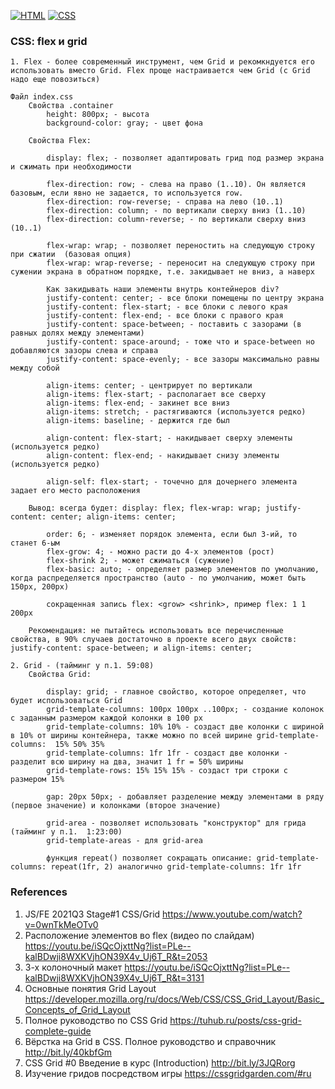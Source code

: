 [![HTML](https://img.shields.io/badge/HTML-E46035??style=for-the-badge&logo=HTML5&logoColor=FFFFFF)](https://html.spec.whatwg.org/multipage/)
[![CSS](https://img.shields.io/badge/CSS-274DE4??style=for-the-badge&logo=CSS3&logoColor=FFFFFF)](https://www.w3.org/Style/CSS/)

### CSS: flex и grid
```
1. Flex - более современный инструмент, чем Grid и рекомкндуется его использовать вместо Grid. Flex проще настраивается чем Grid (с Grid надо еще повозиться)  

Файл index.css
    Свойства .container
        height: 800px; - высота
        background-color: gray; - цвет фона

    Свойства Flex:

        display: flex; - позволяет адаптировать грид под размер экрана и сжимать при необходимости

        flex-direction: row; - слева на право (1..10). Он является базовым, если явно не задается, то используется row.
        flex-direction: row-reverse; - справа на лево (10..1)
        flex-direction: column; - по вертикали сверху вниз (1..10)
        flex-direction: column-reverse; - по вертикали сверху вниз (10..1)

        flex-wrap: wrap; - позволяет переностить на следующую строку при сжатии  (базовая опция)
        flex-wrap: wrap-reverse; - переносит на следующую строку при сужении экрана в обратном порядке, т.е. закидывает не вниз, а наверх

        Как закидывать наши элементы внутрь контейнеров div?
        justify-content: center; - все блоки помещены по центру экрана
        justify-content: flex-start; - все блоки с левого края
        justify-content: flex-end; - все блоки с правого края 
        justify-content: space-between; - поставить с зазорами (в равных долях между элементами)
        justify-content: space-around; - тоже что и space-between но добавляются зазоры слева и справа
        justify-content: space-evenly; - все зазоры максимально равны между собой 
        
        align-items: center; - центрирует по вертикали
        align-items: flex-start; - располагает все сверху
        align-items: flex-end; - закинет все вниз
        align-items: stretch; - растягиваются (используется редко)
        align-items: baseline; - держится где был 

        align-content: flex-start; - накидывает сверху элементы (используется редко)
        align-content: flex-end; - накидывает снизу элементы (используется редко)

        align-self: flex-start; - точечно для дочернего элемента задает его место расположения 

    Вывод: всегда будет: display: flex; flex-wrap: wrap; justify-content: center; align-items: center;

        order: 6; - изменяет порядок элемента, если был 3-ий, то станет 6-ым       
        flex-grow: 4; - можно расти до 4-х элементов (рост)
        flex-shrink 2; - может сжиматься (сужение)
        flex-basic: auto; - определяет размер элементов по умолчанию, когда распределяется пространство (auto - по умолчанию, может быть 150px, 200px)

        сокращенная запись flex: <grow> <shrink>, пример flex: 1 1 200px

    Рекомендация: не пытайтесь использовать все перечисленные свойства, в 90% случаев достаточно в проекте всего двух свойств: justify-content: space-between; и align-items: center;       

2. Grid - (тайминг у п.1. 59:08)
    Свойства Grid:

        display: grid; - главное свойство, которое определяет, что будет использоваться Grid
        grid-template-columns: 100px 100px ..100px; - создание колонок с заданным размером каждой колонки в 100 px
        grid-template-columns: 10% 10% - создаст две колонки с шириной в 10% от ширины контейнера, также можно по всей ширине grid-template-columns:  15% 50% 35%
        grid-template-columns: 1fr 1fr - создаст две колонки - разделит всю ширину на два, значит 1 fr = 50% ширины
        grid-template-rows: 15% 15% 15% - создаст три строки с размером 15%

        gap: 20px 50px; - добавляет разделение между элементами в ряду (первое значение) и колонками (второе значение) 

        grid-area - позволяет использовать "конструктор" для грида (тайминг у п.1.  1:23:00)
        grid-template-areas - для grid-area

        функция repeat() позволяет сокращать описание: grid-template-columns: repeat(1fr, 2) аналогично grid-template-columns: 1fr 1fr 

```
### References
1. JS/FE 2021Q3 Stage#1 CSS/Grid https://www.youtube.com/watch?v=0wnTkMeOTv0
2. Расположение элементов во flex (видео по слайдам) https://youtu.be/iSQcOjxttNg?list=PLe--kalBDwji8WXKVjhON39X4v_Uj6T_R&t=2053
3. 3-х колоночный макет https://youtu.be/iSQcOjxttNg?list=PLe--kalBDwji8WXKVjhON39X4v_Uj6T_R&t=3131
4. Основные понятия Grid Layout https://developer.mozilla.org/ru/docs/Web/CSS/CSS_Grid_Layout/Basic_Concepts_of_Grid_Layout
5. Полное руководство по CSS Grid https://tuhub.ru/posts/css-grid-complete-guide
6. Вёрстка на Grid в CSS. Полное руководство и справочник http://bit.ly/40kbfGm 
7. CSS Grid #0 Введение в курс (Introduction) http://bit.ly/3JQRorg 
8. Изучение гридов посредством игры https://cssgridgarden.com/#ru

